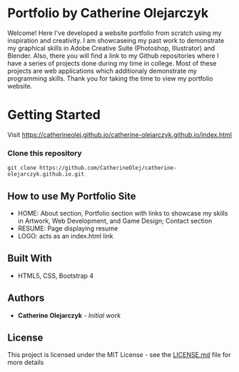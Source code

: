 # Portfolio by Catherine Olejarczyk

Welcome! Here I've developed a website portfolio from scratch using my inspiration and creativity. 
I am showcaseing my past work to demonstrate my graphical skills in Adobe Creative Suite (Photoshop, Illustrator) and Blender. Also, there you will find a link to my Github repositories
where I have a series of projects done during my time in college. Most of these projects are web applications which additionaly demonstrate my programming skills. 
Thank you for taking the time to view my portfolio website. 

# Getting Started

Visit https://catherineolej.github.io/catherine-olejarczyk.github.io/index.html

### Clone this repository

```
git clone https://github.com/CatherineOlej/catherine-olejarczyk.github.io.git
```

## How to use My Portfolio Site

* HOME: About section, Portfolio section with links to showcase my skills in Artwork, Web Development, and Game Design; Contact section
* RESUME: Page displaying resume 
* LOGO: acts as an index.html link

## Built With

* HTML5, CSS, Bootstrap 4

## Authors

* **Catherine Olejarczyk** - *Initial work*

## License

This project is licensed under the MIT License - see the [LICENSE.md](LICENSE.md) file for more details
